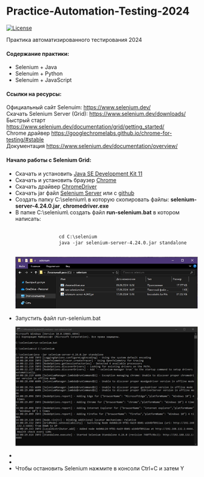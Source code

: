 # Practice-Automation-Testing-2024

[![License](http://img.shields.io/:license-mit-blue.svg)](https://github.com/Somov-QA/Practice-Automation-Testing-2024/blob/main/LICENSE)

Практика автоматизированного тестирования 2024

<p>
	<h4>Содержание практики:</h2>
	<ul>
		<li>Selenium + Java</li>
		<li>Selenuim + Python</li>
		<li>Selenuim + JavaScript</li>
	</ul>
</p>
<p>
	<h4>Ссылки на ресурсы:</h2>
	Официальный сайт Selenuim: <a href="https://www.selenium.dev/" target="_blank">https://www.selenium.dev/</a><br>
	Скачать Selenium Server (Grid): <a href="https://www.selenium.dev/downloads/" target="_blank">https://www.selenium.dev/downloads/</a><br>
	Быстрый старт <a href="https://www.selenium.dev/documentation/grid/getting_started/" target="_blank">https://www.selenium.dev/documentation/grid/getting_started/</a><br>
	Chrome драйвер <a href="https://googlechromelabs.github.io/chrome-for-testing/#stable" target="_blank">https://googlechromelabs.github.io/chrome-for-testing/#stable</a><br>
	Документация <a href="https://www.selenium.dev/documentation/overview/" target="_blank">https://www.selenium.dev/documentation/overview/</a><br>
</p>
<p>
	<h4>Начало работы с Selenium Grid:</h2>
	<ul>
		<li>Скачать и установить <a href="https://www.oracle.com/java/technologies/javase/jdk11-archive-downloads.html" target="_blank">Java SE Development Kit 11</a></li>
		<li>Скачать и установить браузер <a href="https://www.google.com/intl/ru/chrome/browser-tools/" target="_blank">Chrome</a></li>
		<li>Скачать драйвер <a href="https://googlechromelabs.github.io/chrome-for-testing/#stable" target="_blank">ChromeDriver</a></li>
		<li>Скачать jar файл <a href="https://www.selenium.dev/downloads/" target="_blank">Selenium Server</a> или с <a href="https://github.com/SeleniumHQ/selenium/releases/tag/selenium-4.24.0" target="_blank">github</a></li>
		<li>Создать папку C:\selenium\ в которую скопировать файлы: <b>selenium-server-4.24.0.jar</b>, <b>chromedriver.exe</b></li>
		<li>В папке C:\selenium\ создать файл <b>run-selenium.bat</b> в котором написать:
			<pre><code>
				cd C:\selenium
				java -jar selenium-server-4.24.0.jar standalone
			</code></pre>
			<p align="center">
				<img src="https://github.com/Somov-QA/Practice-Automation-Testing-2024/blob/main/images/folder.jpg">
			</p>
		</li>
		<li>Запустить файл run-selenium.bat
			<p align="center">
				<img src="https://github.com/Somov-QA/Practice-Automation-Testing-2024/blob/main/images/console.jpg">
			</p>
		</li>
		<li></li>
		<li></li>
		<li>Чтобы остановить Selenium нажмите в консоли Ctrl+C и затем Y</li>
	</ul>
</p>

